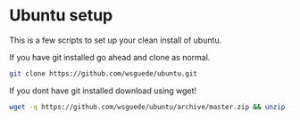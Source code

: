 # Ubuntu setup

This is a few scripts to set up your clean install of ubuntu.

If you have git installed go ahead and clone as normal.
```sh
git clone https://github.com/wsguede/ubuntu.git
```

If you dont have git installed download using wget!
```sh
wget -q https://github.com/wsguede/ubuntu/archive/master.zip && unzip -q master.zip && rm master.zip && . ./ubuntu-master/fresh_install.sh && rm -rf ubuntu
```
